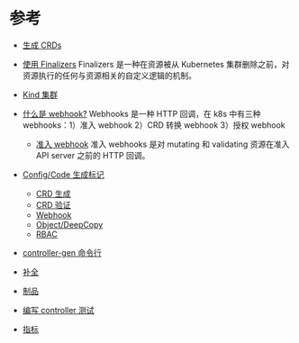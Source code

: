 # 参考

  - [生成 CRDs](generating-crd.md)
  - [使用 Finalizers](using-finalizers.md)
    Finalizers 是一种在资源被从 Kubernetes 集群删除之前，对资源执行的任何与资源相关的自定义逻辑的机制。
  - [Kind 集群](kind.md)
  - [什么是 webhook?](webhook-overview.md)
    Webhooks 是一种 HTTP 回调，在 k8s 中有三种 webhooks：1）准入 webhook
    2）CRD 转换 webhook 3）授权 webhook
    - [准入 webhook](admission-webhook.md)
      准入 webhooks 是对 mutating 和 validating 资源在准入 API server 之前的 HTTP 回调。
  - [Config/Code 生成标记](markers.md)

      - [CRD 生成](markers/crd.md)
      - [CRD 验证](markers/crd-validation.md)
      - [Webhook](markers/webhook.md)
      - [Object/DeepCopy](markers/object.md)
      - [RBAC](markers/rbac.md)

  - [controller-gen 命令行](controller-gen.md)
  - [补全](completion.md)
  - [制品](artifacts.md)
  - [编写 controller 测试](writing-tests.md)
  - [指标](metrics.md)


